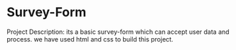 # Survey-Form

Project Description:
its a basic survey-form which can accept user data and process.
we have used html and css to build this project.
